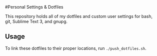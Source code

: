#Personal Settings & Dotfiles

This repository holds all of my dotfiles and custom user settings for bash, git,
Sublime Text 3, and gnupg.

## Usage
To link these dotfiles to their proper locations, run `./push_dotfiles.sh`.
